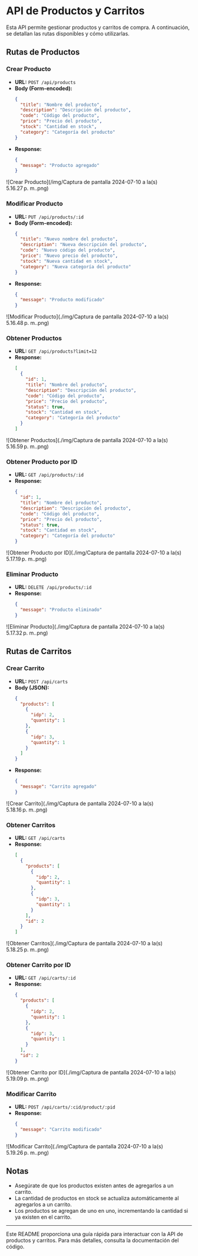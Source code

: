 
# API de Productos y Carritos

Esta API permite gestionar productos y carritos de compra. A continuación, se detallan las rutas disponibles y cómo utilizarlas.

## Rutas de Productos

### Crear Producto

- **URL:** `POST /api/products`
- **Body (Form-encoded):**
  ```json
  {
    "title": "Nombre del producto",
    "description": "Descripción del producto",
    "code": "Código del producto",
    "price": "Precio del producto",
    "stock": "Cantidad en stock",
    "category": "Categoría del producto"
  }
  ```
- **Response:**
  ```json
  {
    "message": "Producto agregado"
  }
  ```
![Crear Producto](/img/Captura de pantalla 2024-07-10 a la(s) 5.16.27 p. m..png)

### Modificar Producto

- **URL:** `PUT /api/products/:id`
- **Body (Form-encoded):**
  ```json
  {
    "title": "Nuevo nombre del producto",
    "description": "Nueva descripción del producto",
    "code": "Nuevo código del producto",
    "price": "Nuevo precio del producto",
    "stock": "Nueva cantidad en stock",
    "category": "Nueva categoría del producto"
  }
  ```
- **Response:**
  ```json
  {
    "message": "Producto modificado"
  }
  ```
![Modificar Producto](./img/Captura de pantalla 2024-07-10 a la(s) 5.16.48 p. m..png)

### Obtener Productos

- **URL:** `GET /api/products?limit=12`
- **Response:**
  ```json
  [
    {
      "id": 1,
      "title": "Nombre del producto",
      "description": "Descripción del producto",
      "code": "Código del producto",
      "price": "Precio del producto",
      "status": true,
      "stock": "Cantidad en stock",
      "category": "Categoría del producto"
    }
  ]
  ```
![Obtener Productos](./img/Captura de pantalla 2024-07-10 a la(s) 5.16.59 p. m..png)

### Obtener Producto por ID

- **URL:** `GET /api/products/:id`
- **Response:**
  ```json
  {
    "id": 1,
    "title": "Nombre del producto",
    "description": "Descripción del producto",
    "code": "Código del producto",
    "price": "Precio del producto",
    "status": true,
    "stock": "Cantidad en stock",
    "category": "Categoría del producto"
  }
  ```
![Obtener Producto por ID](./img/Captura de pantalla 2024-07-10 a la(s) 5.17.19 p. m..png)

### Eliminar Producto

- **URL:** `DELETE /api/products/:id`
- **Response:**
  ```json
  {
    "message": "Producto eliminado"
  }
  ```
![Eliminar Producto](./img/Captura de pantalla 2024-07-10 a la(s) 5.17.32 p. m..png)

## Rutas de Carritos

### Crear Carrito

- **URL:** `POST /api/carts`
- **Body (JSON):**
  ```json
  {
    "products": [
      {
        "idp": 2,
        "quantity": 1
      },
      {
        "idp": 3,
        "quantity": 1
      }
    ]
  }
  ```
- **Response:**
  ```json
  {
    "message": "Carrito agregado"
  }
  ```
![Crear Carrito](./img/Captura de pantalla 2024-07-10 a la(s) 5.18.16 p. m..png)

### Obtener Carritos

- **URL:** `GET /api/carts`
- **Response:**
  ```json
  [
    {
      "products": [
        {
          "idp": 2,
          "quantity": 1
        },
        {
          "idp": 3,
          "quantity": 1
        }
      ],
      "id": 2
    }
  ]
  ```
![Obtener Carritos](./img/Captura de pantalla 2024-07-10 a la(s) 5.18.25 p. m..png)

### Obtener Carrito por ID

- **URL:** `GET /api/carts/:id`
- **Response:**
  ```json
  {
    "products": [
      {
        "idp": 2,
        "quantity": 1
      },
      {
        "idp": 3,
        "quantity": 1
      }
    ],
    "id": 2
  }
  ```
![Obtener Carrito por ID](./img/Captura de pantalla 2024-07-10 a la(s) 5.19.09 p. m..png)

### Modificar Carrito

- **URL:** `POST /api/carts/:cid/product/:pid`
- **Response:**
  ```json
  {
    "message": "Carrito modificado"
  }
  ```
![Modificar Carrito](./img/Captura de pantalla 2024-07-10 a la(s) 5.19.26 p. m..png)

## Notas

- Asegúrate de que los productos existen antes de agregarlos a un carrito.
- La cantidad de productos en stock se actualiza automáticamente al agregarlos a un carrito.
- Los productos se agregan de uno en uno, incrementando la cantidad si ya existen en el carrito.

---

Este README proporciona una guía rápida para interactuar con la API de productos y carritos. Para más detalles, consulta la documentación del código.
